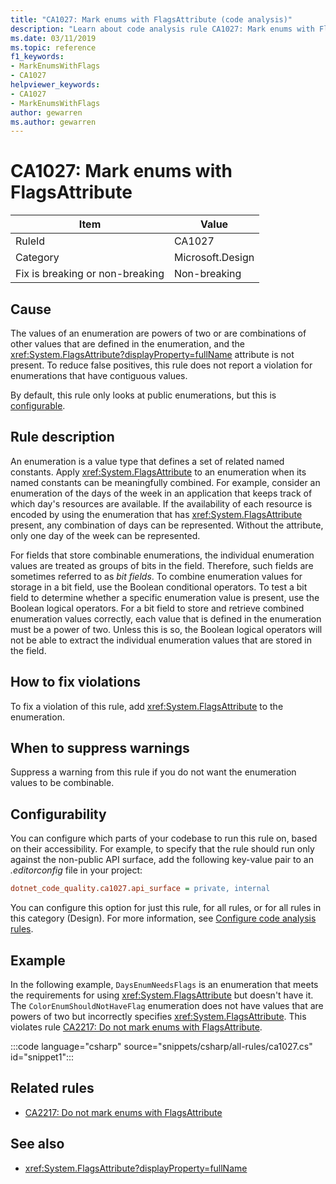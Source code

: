 ```yaml
---
title: "CA1027: Mark enums with FlagsAttribute (code analysis)"
description: "Learn about code analysis rule CA1027: Mark enums with FlagsAttribute"
ms.date: 03/11/2019
ms.topic: reference
f1_keywords:
- MarkEnumsWithFlags
- CA1027
helpviewer_keywords:
- CA1027
- MarkEnumsWithFlags
author: gewarren
ms.author: gewarren
---
```

# CA1027: Mark enums with FlagsAttribute

| Item                                     | Value            |
|------------------------------------------|------------------|
| RuleId                                   | CA1027           |
| Category                                 | Microsoft.Design |
| Fix is breaking or non-breaking | Non-breaking     |

## Cause

The values of an enumeration are powers of two or are combinations of other values that are defined in the enumeration, and the <xref:System.FlagsAttribute?displayProperty=fullName> attribute is not present. To reduce false positives, this rule does not report a violation for enumerations that have contiguous values.

By default, this rule only looks at public enumerations, but this is [configurable](#configurability).

## Rule description

An enumeration is a value type that defines a set of related named constants. Apply <xref:System.FlagsAttribute> to an enumeration when its named constants can be meaningfully combined. For example, consider an enumeration of the days of the week in an application that keeps track of which day's resources are available. If the availability of each resource is encoded by using the enumeration that has <xref:System.FlagsAttribute> present, any combination of days can be represented. Without the attribute, only one day of the week can be represented.

For fields that store combinable enumerations, the individual enumeration values are treated as groups of bits in the field. Therefore, such fields are sometimes referred to as *bit fields*. To combine enumeration values for storage in a bit field, use the Boolean conditional operators. To test a bit field to determine whether a specific enumeration value is present, use the Boolean logical operators. For a bit field to store and retrieve combined enumeration values correctly, each value that is defined in the enumeration must be a power of two. Unless this is so, the Boolean logical operators will not be able to extract the individual enumeration values that are stored in the field.

## How to fix violations

To fix a violation of this rule, add <xref:System.FlagsAttribute> to the enumeration.

## When to suppress warnings

Suppress a warning from this rule if you do not want the enumeration values to be combinable.

## Configurability

You can configure which parts of your codebase to run this rule on, based on their accessibility. For example, to specify that the rule should run only against the non-public API surface, add the following key-value pair to an *.editorconfig* file in your project:

```ini
dotnet_code_quality.ca1027.api_surface = private, internal
```

You can configure this option for just this rule, for all rules, or for all rules in this category (Design). For more information, see [Configure code analysis rules](../configure-code-quality-rules.md).

## Example

In the following example, `DaysEnumNeedsFlags` is an enumeration that meets the requirements for using <xref:System.FlagsAttribute> but doesn't have it. The `ColorEnumShouldNotHaveFlag` enumeration does not have values that are powers of two but incorrectly specifies <xref:System.FlagsAttribute>. This violates rule [CA2217: Do not mark enums with FlagsAttribute](ca2217.md).

:::code language="csharp" source="snippets/csharp/all-rules/ca1027.cs" id="snippet1":::

## Related rules

- [CA2217: Do not mark enums with FlagsAttribute](ca2217.md)

## See also

- <xref:System.FlagsAttribute?displayProperty=fullName>
